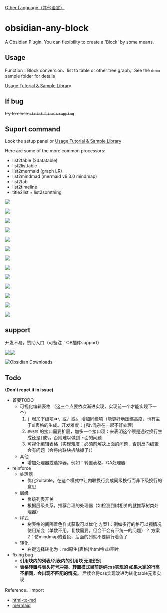 [Other Language（其他语言）](./docs/)

# obsidian-any-block

A Obsidian Plugin. You can flexibility to create a 'Block' by some means.
 
## Usage

Function：Block conversion、list to table or other tree graph，See the `demo` sample folder for details

[Usage Tutorial & Sample Library](./.)

## If bug

~~try to close `strict line wrapping`~~

## Suport command

Look the setup panel or [Usage Tutorial & Sample Library](./.)

Here are some of the more common processors:
- list2table  (2datatable)
- list2listtable
- list2mermaid  (graph LR)
- list2mindmad  (mermaid v9.3.0 mindmap)
- list2tab
- list2timeline
- title2list + list2somthing



![](./png/list2table.png)

![](./png/list2tableT.png)

![](./png/list2lt.png)

![](./png/list2tab.png)

![](./png/list2mermaid.png)

![](./png/list2mindmap.png)

![](./png/titleSelector.png)

![](./png/addTitle.png)

![](./png/scroll.png)

![](./png/overfold.png)

![](./png/flod.png)

![](./png/heimu.gif)

![](./png/userProcessor.png)

## support

开发不易，赞助入口（可备注：OB插件support）

![](./png/support_zfb.png)![](./png/support_wechat.png)


![Obsidian Downloads](https://img.shields.io/badge/dynamic/json?logo=obsidian&color=%23483699&label=downloads&query=%24%5B%22obsidian-any-block%22%5D.downloads&url=https%3A%2F%2Fraw.githubusercontent.com%2Fobsidianmd%2Fobsidian-releases%2Fmaster%2Fcommunity-plugin-stats.json)

## Todo

**(Don't repet it in issue)**

- 首要TODO
	- 可视化编辑表格
	  （这三个点要依次渐进实现，实现前一个才能实现下一个）
		1. `| `增加下级项=>`\ `或`/ `或`& ` 增加同级项（能更好地压缩高度，也有主于ul表格的生成。开发难度：`|`和`\`混杂在一起不好处理）
		2. `表格项` 的接口需要扩展，加多一个接口项：来表明这个项是通过换行生成还是`|`或`\`，否则难以做到下面的问题
		3. 可视化编辑表格（实现难度：必须前解决上面的问题，否则反向编辑会有问题（会将内联块拆除掉了））
	- 其他
		- 增加处理器或选择器。例如：转置表格、QA处理器
- reinforce
	- 处理器
		- 优化2ultable，在这个模式中让内联换行变成同级换行而非下级换行的意思
	- 层级
		- 负级列表开关
		- 根据层级关系，推荐合理的处理器（如检测到树相关的就推荐树类处理器）
	- 样式
		- 树表格的间隔着色样式获取可以优化
		  方案1：例如多行的格可以视情况使用渐变（单数不用，复数需要，但会不会有不统一的问题）？
		  方案2：仿mindmap的着色，后面的列就不要隔行着色了
	- 转化
		- 右键选择转化为：md原生(表格)/html格式/图片
- fixing bug
	- **引用块内的列表/列表内的引用块 无法识别**
	- **表格转置与表头符号冲突、转置模式目前是纯css实现的 如果大家的行高不相同，会出现不匹配的情况。**
	  后续会将css实现改进为转化table元素实现

Reference、import

- [html-to-md](https://github.com/stonehank/html-to-md)
- [mermaid](https://github.com/mermaid-js/mermaid)


